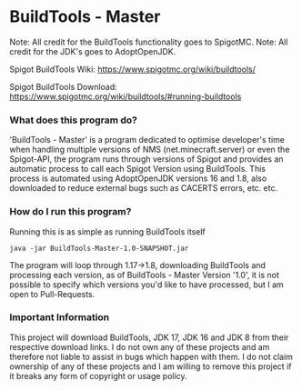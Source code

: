 # BuildTools - Master
Note: All credit for the BuildTools functionality goes to SpigotMC.
Note: All credit for the JDK's goes to AdoptOpenJDK.

Spigot BuildTools Wiki: https://www.spigotmc.org/wiki/buildtools/

Spigot BuildTools Download: https://www.spigotmc.org/wiki/buildtools/#running-buildtools

### What does this program do?
'BuildTools - Master' is a program dedicated to optimise developer's time when handling multiple versions of NMS (net.minecraft.server) or even the Spigot-API, the program runs through versions of Spigot and provides an automatic process to call each Spigot Version using BuildTools. This process is automated using AdoptOpenJDK versions 16 and 1.8, also downloaded to reduce external bugs such as CACERTS errors, etc. etc.

### How do I run this program?
Running this is as simple as running BuildTools itself

    java -jar BuildTools-Master-1.0-SNAPSHOT.jar

The program will loop through 1.17->1.8, downloading BuildTools and processing each version, as of BuildTools - Master Version '1.0', it is not possible to specify which versions you'd like to have processed, but I am open to Pull-Requests.

### Important Information
This project will download BuildTools, JDK 17, JDK 16 and JDK 8 from their respective download links. I do not own any of these projects and am therefore not liable to assist in bugs which happen with them. I do not claim ownership of any of these projects and I am willing to remove this project if it breaks any form of copyright or usage policy.
